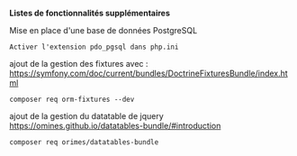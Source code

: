 **Listes de fonctionnalités supplémentaires**

Mise en place d'une base de données PostgreSQL

`Activer l'extension pdo_pgsql dans php.ini`

ajout de la gestion des fixtures avec :
https://symfony.com/doc/current/bundles/DoctrineFixturesBundle/index.html
~~~~
composer req orm-fixtures --dev
~~~~

ajout de la gestion du datatable de jquery
https://omines.github.io/datatables-bundle/#introduction
~~~~
composer req orimes/datatables-bundle
~~~~


